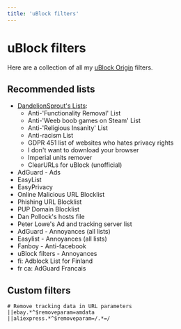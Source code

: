 ```yaml
---
title: 'uBlock filters'
---
```


# uBlock filters

Here are a collection of all my [uBlock Origin](https://github.com/gorhill/uBlock) filters.

## Recommended lists

- [DandelionSprout's Lists](https://github.com/DandelionSprout/adfilt/blob/master/Wiki/General-info.md#-english):
  - Anti-'Functionality Removal' List
  - Anti-'Weeb boob games on Steam' List
  - Anti-'Religious Insanity' List
  - Anti-racism List
  - GDPR 451 list of websites who hates privacy rights
  - I don't want to download your browser
  - Imperial units remover
  - ClearURLs for uBlock (unofficial)
- AdGuard - Ads
- EasyList
- EasyPrivacy
- Online Malicious URL Blocklist
- Phishing URL Blocklist
- PUP Domain Blocklist
- Dan Pollock's hosts file
- Peter Lowe's Ad and tracking server list
- AdGuard - Annoyances (all lists)
- Easylist - Annoyances (all lists)
- Fanboy - Anti-facebook
- uBlock filters - Annoyances
- fi: Adblock List for Finland
- fr ca: AdGuard Francais

## Custom filters

```
# Remove tracking data in URL parameters
||ebay.*^$removeparam=amdata
||aliexpress.*^$removeparam=/.*=/
```
